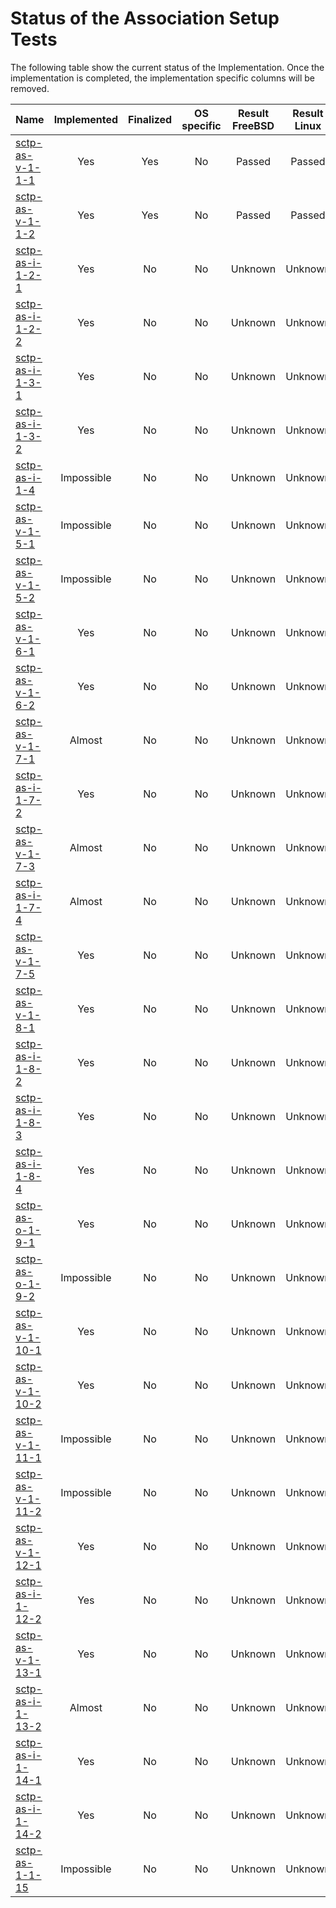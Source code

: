 # Status of the Association Setup Tests

The following table show the current status of the Implementation. Once the implementation is completed, the implementation specific columns will be removed.

| Name                                    | Implemented | Finalized | OS specific | Result FreeBSD | Result Linux |
|:----------------------------------------|:-----------:|:---------:|:-----------:|:--------------:|:------------:|
|[sctp-as-v-1-1-1](sctp-as-v-1-1-1.pkt)   | Yes         | Yes       | No          | Passed         | Passed       |
|[sctp-as-v-1-1-2](sctp-as-v-1-1-2.pkt)   | Yes         | Yes       | No          | Passed         | Passed       |
|[sctp-as-i-1-2-1](sctp-as-i-1-2-1.pkt)   | Yes         | No        | No          | Unknown        | Unknown      |
|[sctp-as-i-1-2-2](sctp-as-i-1-2-2.pkt)   | Yes         | No        | No          | Unknown        | Unknown      |
|[sctp-as-i-1-3-1](sctp-as-i-1-3-1.pkt)   | Yes         | No        | No          | Unknown        | Unknown      |
|[sctp-as-i-1-3-2](sctp-as-i-1-3-2.pkt)   | Yes         | No        | No          | Unknown        | Unknown      |
|[sctp-as-i-1-4](sctp-as-i-1-4.pkt)       | Impossible  | No        | No          | Unknown        | Unknown      |
|[sctp-as-v-1-5-1](sctp-as-v-1-5-1.pkt)   | Impossible  | No        | No          | Unknown        | Unknown      |
|[sctp-as-v-1-5-2](sctp-as-v-1-5-2.pkt)   | Impossible  | No        | No          | Unknown        | Unknown      |
|[sctp-as-v-1-6-1](sctp-as-v-1-6-1.pkt)   | Yes         | No        | No          | Unknown        | Unknown      |
|[sctp-as-v-1-6-2](sctp-as-v-1-6-2.pkt)   | Yes         | No        | No          | Unknown        | Unknown      |
|[sctp-as-v-1-7-1](sctp-as-v-1-7-1.pkt)   | Almost      | No        | No          | Unknown        | Unknown      |
|[sctp-as-i-1-7-2](sctp-as-i-1-7-2.pkt)   | Yes         | No        | No          | Unknown        | Unknown      |
|[sctp-as-v-1-7-3](sctp-as-v-1-7-3.pkt)   | Almost      | No        | No          | Unknown        | Unknown      |
|[sctp-as-i-1-7-4](sctp-as-i-1-7-4.pkt)   | Almost      | No        | No          | Unknown        | Unknown      |
|[sctp-as-v-1-7-5](sctp-as-v-1-7-5.pkt)   | Yes         | No        | No          | Unknown        | Unknown      |
|[sctp-as-v-1-8-1](sctp-as-v-1-8-1.pkt)   | Yes         | No        | No          | Unknown        | Unknown      |
|[sctp-as-i-1-8-2](sctp-as-i-1-8-2.pkt)   | Yes         | No        | No          | Unknown        | Unknown      |
|[sctp-as-i-1-8-3](sctp-as-i-1-8-3.pkt)   | Yes         | No        | No          | Unknown        | Unknown      |
|[sctp-as-i-1-8-4](sctp-as-i-1-8-4.pkt)   | Yes         | No        | No          | Unknown        | Unknown      |
|[sctp-as-o-1-9-1](sctp-as-o-1-9-1.pkt)   | Yes         | No        | No          | Unknown        | Unknown      |
|[sctp-as-o-1-9-2](sctp-as-o-1-9-2.pkt)   | Impossible  | No        | No          | Unknown        | Unknown      |
|[sctp-as-v-1-10-1](sctp-as-v-1-10-1.pkt) | Yes         | No        | No          | Unknown        | Unknown      |
|[sctp-as-v-1-10-2](sctp-as-v-1-10-2.pkt) | Yes         | No        | No          | Unknown        | Unknown      |
|[sctp-as-v-1-11-1](sctp-as-v-1-11-1.pkt) | Impossible  | No        | No          | Unknown        | Unknown      |
|[sctp-as-v-1-11-2](sctp-as-v-1-11-2.pkt) | Impossible  | No        | No          | Unknown        | Unknown      |
|[sctp-as-v-1-12-1](sctp-as-v-1-12-1.pkt) | Yes         | No        | No          | Unknown        | Unknown      |
|[sctp-as-i-1-12-2](sctp-as-i-1-12-2.pkt) | Yes         | No        | No          | Unknown        | Unknown      |
|[sctp-as-v-1-13-1](sctp-as-v-1-13-1.pkt) | Yes         | No        | No          | Unknown        | Unknown      |
|[sctp-as-i-1-13-2](sctp-as-i-1-13-2.pkt) | Almost      | No        | No          | Unknown        | Unknown      |
|[sctp-as-i-1-14-1](sctp-as-i-1-14-1.pkt) | Yes         | No        | No          | Unknown        | Unknown      |
|[sctp-as-i-1-14-2](sctp-as-i-1-14-2.pkt) | Yes         | No        | No          | Unknown        | Unknown      |
|[sctp-as-1-1-15](sctp-as-1-1-15.pkt)     | Impossible  | No        | No          | Unknown        | Unknown      |
